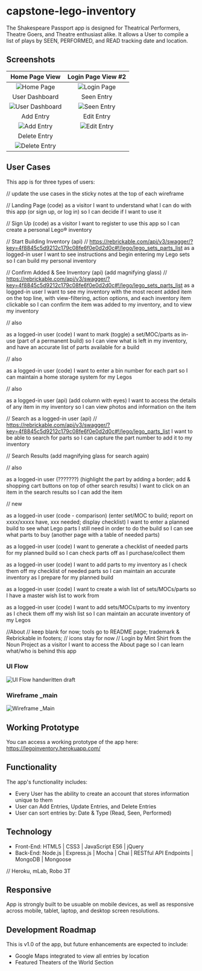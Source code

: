 # capstone-lego-inventory

The Shakespeare Passport app is designed for Theatrical Performers, Theatre Goers, and Theatre enthusiast alike. It allows a User to compile a list of plays by SEEN, PERFORMED, and READ tracking date and location.

## Screenshots

Home Page View | Login Page View #2
:-------------------------:|:-------------------------:
![Home Page](https://github.com/KatiLong/shakespeare-passport-node-capstone/blob/master/github-images/home-page.jpg)  |  ![Login Page](https://github.com/KatiLong/shakespeare-passport-node-capstone/blob/master/github-images/login.jpg)
User Dashboard | Seen Entry
![User Dashboard](https://github.com/KatiLong/shakespeare-passport-node-capstone/blob/master/github-images/user-dashboard.jpg) | ![Seen Entry](https://github.com/KatiLong/shakespeare-passport-node-capstone/blob/master/github-images/seen-entry.jpg)
Add Entry  | Edit Entry
![Add Entry](https://github.com/KatiLong/shakespeare-passport-node-capstone/blob/master/github-images/add-entry.jpg) | ![Edit Entry](https://github.com/KatiLong/shakespeare-passport-node-capstone/blob/master/github-images/edit-entry.jpg)
Delete Entry |
![Delete Entry](https://github.com/KatiLong/shakespeare-passport-node-capstone/blob/master/github-images/delete-entry.jpg) |

## User Cases
This app is for three types of users:


// update the use cases in the sticky notes at the top of each wireframe

// Landing Page (code)
as a visitor
I want to understand what I can do with this app (or sign up, or log in)
so I can decide if I want to use it

// Sign Up (code)
as a visitor
I want to register to use this app
so I can create a personal Lego® inventory

// Start Building Inventory (api)
// https://rebrickable.com/api/v3/swagger/?key=4f8845c5d9212c179c08fe6f0e0d2d0c#!/lego/lego_sets_parts_list
as a logged-in user
I want to see instructions and begin entering my Lego sets
so I can build my personal inventory

// Confirm Added & See Inventory (api) (add magnifying glass)
// https://rebrickable.com/api/v3/swagger/?key=4f8845c5d9212c179c08fe6f0e0d2d0c#!/lego/lego_sets_parts_list
as a logged-in user
I want to see my inventory with the most recent added item on the top line,
with view-filtering, action options, and each inventory item clickable
so I can confirm the item was added to my inventory, and to view my inventory

// also

as a logged-in user (code)
I want to mark (toggle) a set/MOC/parts as in-use (part of a permanent build)
so I can view what is left in my inventory, and have an accurate list of
parts available for a build

// also

as a logged-in user (code)
I want to enter a bin number for each part
so I can maintain a home storage system for my Legos

// also

as a logged-in user (api) (add column with eyes)
I want to access the details of any item in my inventory
so I can view photos and information on the item

// Search
as a logged-in user (api)
// https://rebrickable.com/api/v3/swagger/?key=4f8845c5d9212c179c08fe6f0e0d2d0c#!/lego/lego_parts_list
I want to be able to search for parts
so I can capture the part number to add it to my inventory

// Search Results (add magnifying glass for search again)


// also

as a logged-in user (???????) (highlight the part by adding a border; add & shopping cart buttons on top
of other search results)
I want to click on an item in the search results
so I can add the item

// new

as a logged-in user (code - comparison) (enter set/MOC to build; report on xxxx/xxxxx have, xxx needed; display checklist)
I want to enter a planned build to see what Lego parts I still need in order to do the build
so I can see what parts to buy (another page with a table of needed parts)

as a logged-in user (code)
I want to generate a checklist of needed parts for my planned build
so I can check parts off as I purchase/collect them

as a logged-in user (code)
I want to add parts to my inventory as I check them off my checklist of needed parts
so I can maintain an accurate inventory as I prepare for my planned build

as a logged-in user (code)
I want to create a wish list of sets/MOCs/parts
so I have a master wish list to work from

as a logged-in user (code)
I want to add sets/MOCs/parts to my inventory as I check them off my wish list
so I can maintain an accurate inventory of my Legos




//About
// keep blank for now; tools go to README page; trademark & Rebrickable in footers;
// icons stay for now
// Login by Mint Shirt from the Noun Project
as a visitor
I want to access the About page
so I can learn what/who is behind this app

### UI Flow
![UI Flow handwritten draft](https://github.com/KatiLong/node-capstone/blob/master/github-images/node-capstone-user-flow.jpg)

### Wireframe _main
![Wireframe _Main](https://github.com/KatiLong/node-capstone/blob/master/github-images/wireframe-v1.jpg)

## Working Prototype
You can access a working prototype of the app here: https://legoinventory.herokuapp.com/

## Functionality
The app's functionality includes:
* Every User has the ability to create an account that stores information unique to them
* User can Add Entries, Update Entries, and Delete Entries
* User can sort entries by: Date & Type (Read, Seen, Performed)

## Technology
* Front-End: HTML5 | CSS3 | JavaScript ES6 | jQuery
* Back-End: Node.js | Express.js | Mocha | Chai | RESTful API Endpoints | MongoDB | Mongoose

// Heroku, mLab, Robo 3T

## Responsive
App is strongly built to be usuable on mobile devices, as well as responsive across mobile, tablet, laptop, and desktop screen resolutions.

## Development Roadmap
This is v1.0 of the app, but future enhancements are expected to include:
* Google Maps integrated to view all entries by location
* Featured Theaters of the World Section
